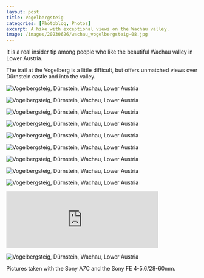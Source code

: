 ```yaml
---
layout: post
title: Vogelbergsteig
categories: [Photoblog, Photos]
excerpt: A hike with exceptional views on the Wachau valley.
image: /images/20230626/wachau_vogelbergsteig-08.jpg
---
```


It is a real insider tip among people who like the beautiful Wachau valley in Lower Austria.

The trail at the Vogelberg is a little difficult, but offers unmatched views over Dürnstein castle and into the valley.



![Vogelbergsteig, Dürnstein, Wachau, Lower Austria](../images/20230626/wachau_vogelbergsteig-01.jpg)

![Vogelbergsteig, Dürnstein, Wachau, Lower Austria](../images/20230626/wachau_vogelbergsteig-02.jpg)

![Vogelbergsteig, Dürnstein, Wachau, Lower Austria](../images/20230626/wachau_vogelbergsteig-03.jpg)

![Vogelbergsteig, Dürnstein, Wachau, Lower Austria](../images/20230626/wachau_vogelbergsteig-04.jpg)

![Vogelbergsteig, Dürnstein, Wachau, Lower Austria](../images/20230626/wachau_vogelbergsteig-05.jpg)

![Vogelbergsteig, Dürnstein, Wachau, Lower Austria](../images/20230626/wachau_vogelbergsteig-06.jpg)

![Vogelbergsteig, Dürnstein, Wachau, Lower Austria](../images/20230626/wachau_vogelbergsteig-07.jpg)

![Vogelbergsteig, Dürnstein, Wachau, Lower Austria](../images/20230626/wachau_vogelbergsteig-08.jpg)

![Vogelbergsteig, Dürnstein, Wachau, Lower Austria](../images/20230626/wachau_vogelbergsteig-09.jpg)

<iframe src="https://aut.social/@jakobhuerner/110606106856502086/embed" class="mastodon-embed" style="max-width: 100%; border: 0" width="400" allowfullscreen="allowfullscreen"></iframe><script src="https://aut.social/embed.js" async="async"></script>


![Vogelbergsteig, Dürnstein, Wachau, Lower Austria](../images/20230626/wachau_vogelbergsteig-10.jpg)


Pictures taken with the Sony A7C and the Sony FE 4-5.6/28-60mm.
